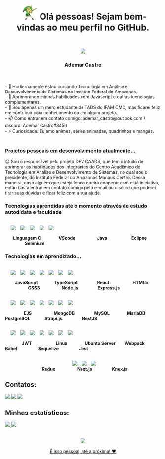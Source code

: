 <div align="center">
  <h1><img src="0 - Arquivos/gifs/link.gif" width="60px"/> Olá pessoas! Sejam bem-vindas ao meu perfil no GitHub.</h1>
</div>
<br><br>
<div align="center">
  <img src="https://scontent.fmao1-1.fna.fbcdn.net/v/t39.30808-6/312274917_1099555510933086_3845419909291664723_n.jpg?stp=dst-jpg_p526x296&_nc_cat=101&ccb=1-7&_nc_sid=730e14&_nc_eui2=AeEc_j2kpUxHZB-RLj5XGkYTHNnswvDubRkc2ezC8O5tGa5dhi9re6slXtH6oMYwofWE6iAAGJ-UWzh_tVvamDHb&_nc_ohc=Gey-_xE95_AAX_eZoC0&_nc_ht=scontent.fmao1-1.fna&oh=00_AT9MJiFRle5D-MSaTUz2IkbEEcxL8lBfnC3g5d8s1Qx3EA&oe=63543CD9" width="300px"/>
  <h3>Ademar Castro</h3>
</div>
<br><br>
- 🔭 Hodiernamente estou cursando Tecnologia em Análise e Desenvolvimento de Sistemas no Instituto Federal do Amazonas. <br>
- 🌱 Aprimorando minhas habilidades com Javascript e outras tecnologias complementares. <br>
- 💬 Sou apenas um mero estudante de TADS do IFAM CMC, mas ficarei feliz em contribuir com conhecimento ou em algum projeto. <br>
- 📫 Como entrar em contato comigo: ademar_castro@outlook.com / discord: Ademar Castro#3456<br>
- ⚡ Curiosidade: Eu amo animes, séries animadas, quadrinhos e mangás.<br><br>
<h3>Projetos pessoais em desenvolvimento atualmente...</h3>
😊️ Sou o responsável pelo projeto DEV CAADS, que tem o intuito de aprimorar as habilidades dos integrantes do Centro Acadêmico de Tecnologia em Análise e               Desenvolvimento de Sistemas, no qual sou o presidente, do Instituto Federal do Amazonas Manaus Centro. Dessa maneira, caso alguém que esteja lendo queira cooperar com  está iniciativa, então basta entrar em contato comigo pelo e-mail ou discord que poderei tirar suas dúvidas e ficar feliz com a sua ajuda.  <br>

<h3>Tecnologias aprendidas até o momento através de estudo autodidata e faculdade</h3> <br>

<div>
  &emsp; <img src="https://images.vexels.com/media/users/3/166179/isolated/preview/b83d6b47a9502dfaf535087627a8bf96-icone-da-linguagem-de-programacao-c.png" width="100px"/> &ensp;
  <img src="https://www.svgrepo.com/show/374171/vscode.svg" width="100px"/> &ensp;
  <img src="https://www.svgrepo.com/show/353924/java.svg" width="100px"/> &ensp;
  <img src="https://www.svgrepo.com/show/353685/eclipse-icon.svg" width="100px"/> &ensp;
  <img src="https://www.svgrepo.com/show/354321/selenium.svg" width="100px"/> &ensp;
</div>

&emsp;&nbsp;&nbsp; <strong>Linguagem C</strong>
&emsp;&emsp;&nbsp;&nbsp; <strong>&emsp;VScode</strong>
&emsp;&emsp;&emsp;&ensp; <strong>&emsp;Java</strong>
&emsp;&emsp;&emsp;&ensp;&nbsp;&nbsp; <strong>&emsp;Eclipse</strong>
&emsp;&emsp;&emsp;&nbsp; <strong>&emsp;Selenium</strong>

<h3>Tecnologias em aprendizado...</h3> <br>

<div>
  &emsp; <img src="https://upload.wikimedia.org/wikipedia/commons/9/99/Unofficial_JavaScript_logo_2.svg" width="100px"/> &ensp;
  <img src="https://www.svgrepo.com/show/303600/typescript-logo.svg" width="100px"/> &ensp;
  <img src="https://www.svgrepo.com/show/354259/react.svg" width="100px"/> &ensp;
  <img src="https://www.svgrepo.com/show/373669/html.svg" width="100px"/> &ensp;
  <img src="https://www.svgrepo.com/show/373535/css.svg" width="100px"/> &ensp;
  <img src="https://www.svgrepo.com/show/355140/node.svg" width="100px"/> &ensp;
  <img src="https://upload.wikimedia.org/wikipedia/commons/thumb/8/88/Status_iucn_EX_icon.svg/480px-Status_iucn_EX_icon.svg.png" width="100px"/> &ensp;
</div>

&emsp; <strong>&emsp;JavaScript</strong>
&emsp;&emsp;&nbsp; <strong>&emsp;TypeScript</strong>
&emsp;&emsp;&emsp; <strong>&emsp;React</strong>
&emsp;&emsp;&emsp;&nbsp;&nbsp;&nbsp; <strong>&emsp;HTML5</strong>
&emsp;&emsp;&emsp;&emsp; <strong>&emsp;CSS3</strong>
&emsp;&emsp;&ensp;&ensp;&nbsp; <strong>&emsp;&nbsp;Node.js</strong>
&emsp;&emsp;&emsp; <strong>&emsp;Express.js</strong>

<div>
<br>
  &emsp; <img src="https://www.svgrepo.com/show/373574/ejs.svg" width="100px"/> &ensp;
  <img src="https://www.svgrepo.com/show/373845/mongo.svg" width="100px"/> &ensp;
  <img src="https://www.svgrepo.com/show/354099/mysql.svg" width="100px"/> &ensp;
  <img src="https://www.svgrepo.com/show/373824/mariadb.svg" width="100px"/> &ensp;
  <img src="https://www.svgrepo.com/show/373965/pgsql.svg" width="100px"/> &ensp;
  <img src="https://www.svgrepo.com/show/354399/strapi-icon.svg" width="100"/> &ensp;
  <img src="https://www.svgrepo.com/show/354107/nestjs.svg" width="100"/> &ensp;
</div>

&emsp;&emsp;&ensp;&ensp; <strong>&emsp;EJS</strong>
&emsp;&emsp;&ensp;&ensp;&nbsp;&nbsp; <strong>&emsp;MongoDB</strong>
&emsp;&emsp;&emsp; <strong>&emsp;MySQL</strong>
&emsp;&emsp;&ensp; <strong>&emsp;MariaDB</strong>
&emsp;&ensp;&nbsp;&nbsp; <strong>&emsp;PostgreSQL</strong>
&emsp;&nbsp;&nbsp; <strong>&emsp;&nbsp;Strapi.js</strong>
&emsp;&emsp;&emsp; <strong>&emsp;NestJS</strong>

<div>
  <br>
  &emsp; <img src="https://img.icons8.com/color/452/java-web-token.png" width="100px"/> &ensp;
  <img src="https://www.iconsdb.com/icons/preview/white/linux-xxl.png" width="100px"/> &ensp;
  <img src="https://www.svgrepo.com/show/349544/ubuntu.svg" width="100px"/> &ensp;
  <img src="https://www.svgrepo.com/show/354552/webpack.svg" width="100px"/> &ensp;
  <img src="https://www.svgrepo.com/show/353468/babel.svg" width="100px"/> &ensp;
  <img src="https://www.svgrepo.com/show/354333/sequelize.svg" width="100px"/> &ensp;
  <img src="https://www.svgrepo.com/show/353930/jest.svg" width="100px"/> &ensp;
</div>

&emsp;&emsp;&nbsp;&nbsp; <strong>&emsp;JWT</strong>
&emsp;&emsp;&emsp;&ensp;&ensp; <strong>&emsp;Linux</strong>
&emsp;&ensp;&ensp;&ensp; <strong>&emsp;Ubuntu Server</strong>
&nbsp;&nbsp; <strong>&emsp;Webpack</strong>
&emsp;&nbsp;&nbsp;&nbsp;&nbsp; <strong>&emsp;Babel</strong>
&emsp;&emsp;&ensp;&nbsp;&nbsp; <strong>&emsp;&nbsp;Sequelize</strong>
&emsp;&emsp;&nbsp;&nbsp;&nbsp;&nbsp; <strong>&emsp;Jest</strong>

<div align="center">
  <br>
  &emsp; <img src="https://www.svgrepo.com/show/354274/redux.svg" width="100px"/> &ensp;
  <img src="https://ui-lib.com/blog/wp-content/uploads/2021/12/nextjs-boilerplate-logo.png" width="100px"/> &ensp;
  <img src="https://www.svgrepo.com/show/353972/knex.svg" width="100px"/> &ensp;
</div>

<div align="center">
  &nbsp;&nbsp;&nbsp;<strong>Redux</strong>
  &emsp;&emsp;&emsp;&emsp;&ensp; <strong>Next.js</strong>
  &emsp;&emsp;&ensp;&ensp; <strong>&emsp;Knex.js</strong>
</div>

## Contatos:

<div>
  <a href="https://www.instagram.com/ademar.a.castro/" target="_blank"><img src="https://img.shields.io/badge/-Instagram-%23E4405F?style=for-the-badge&logo=instagram&logoColor=white" target="_blank"></a>
  <a href = "ademar.castro.fh@gmail.com"><img src="https://img.shields.io/badge/Gmail-D14836?style=for-the-badge&logo=gmail&logoColor=white" target="_blank"></a>
  <a href="https://www.linkedin.com/in/ademar-castro-b61973232/" target="_blank"><img src="https://img.shields.io/badge/-LinkedIn-%230077B5?style=for-the-badge&logo=linkedin&logoColor=white" target="_blank"></a>
</div>

## Minhas estatísticas:

<div>
<a href="https://github.com/AdemarCastro">
<img height="180em" src="https://github-readme-stats.vercel.app/api/top-langs/?username=AdemarCastro&layout=compact&langs_count=7&theme=dracula"/>
<img height="180em" src="https://github-readme-stats.vercel.app/api?username=AdemarCastro&show_icons=true&theme=dracula&include_all_commits=true&count_private=true"/>
</div>
<br><br>
<div align="center">
  <img src="https://i.pinimg.com/originals/b2/d5/3d/b2d53d95c57463d69ebbe4f24a72ff49.gif" width="250px"/>
  <p>É isso pessoal, até a próxima! ❤️</p> 
</div>
